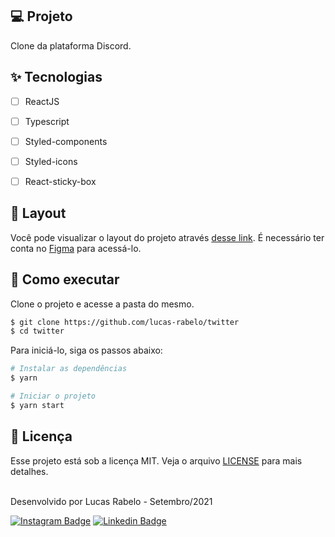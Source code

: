 ## 💻 Projeto

Clone da plataforma Discord.

## ✨ Tecnologias

-   [ ] ReactJS
-   [ ] Typescript
-   [ ] Styled-components
-   [ ] Styled-icons
-   [ ] React-sticky-box


## 🔖 Layout

Você pode visualizar o layout do projeto através [desse link](https://www.figma.com/file/cjNh1bd93pbJBFOza25K7L/Rocketseat-Twitter-Clone?node-id=1%3A2). É necessário ter conta no [Figma](http://figma.com/) para acessá-lo.


## 🚀 Como executar

Clone o projeto e acesse a pasta do mesmo.

```bash
$ git clone https://github.com/lucas-rabelo/twitter
$ cd twitter
```

Para iniciá-lo, siga os passos abaixo:
```bash
# Instalar as dependências
$ yarn

# Iniciar o projeto
$ yarn start
```

## 📄 Licença

Esse projeto está sob a licença MIT. Veja o arquivo [LICENSE](LICENSE.md) para mais detalhes.

<br />

<div align="left">
  Desenvolvido por Lucas Rabelo - Setembro/2021

  [![Instagram Badge](https://img.shields.io/badge/-Lucas%20Rabelo%20Souza-6633cc?style=flat-square&labelColor=6633cc&logo=instagram&logoColor=white&link=https://www.instagram.com/lucas_rabelo_souza/)](https://www.instagram.com/lucas_rabelo_souza/) 
  [![Linkedin Badge](https://img.shields.io/badge/-Lucas%20Rabelo-6633cc?style=flat-square&logo=Linkedin&logoColor=white&link=https://www.linkedin.com/in/lucas-rabelo-2646b117a/)](https://www.linkedin.com/in/lucas-rabelo-2646b117a/) 
</div>